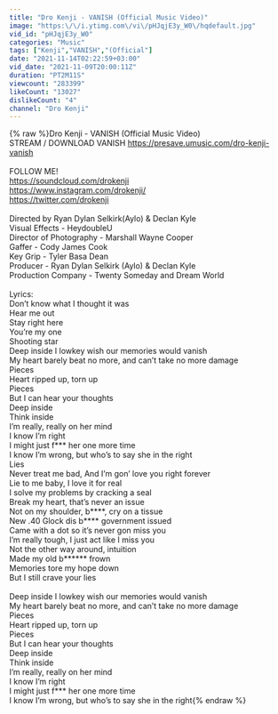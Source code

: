 ```yaml
---
title: "Dro Kenji - VANISH (Official Music Video)"
image: "https:\/\/i.ytimg.com\/vi\/pHJqjE3y_W0\/hqdefault.jpg"
vid_id: "pHJqjE3y_W0"
categories: "Music"
tags: ["Kenji","VANISH","(Official"]
date: "2021-11-14T02:22:59+03:00"
vid_date: "2021-11-09T20:00:11Z"
duration: "PT2M11S"
viewcount: "283399"
likeCount: "13027"
dislikeCount: "4"
channel: "Dro Kenji"
---
```

{% raw %}Dro Kenji - VANISH (Official Music Video) <br />STREAM / DOWNLOAD VANISH <a rel="nofollow" target="blank" href="https://presave.umusic.com/dro-kenji-vanish">https://presave.umusic.com/dro-kenji-vanish</a> <br /><br />FOLLOW ME!<br /><a rel="nofollow" target="blank" href="https://soundcloud.com/drokenji">https://soundcloud.com/drokenji</a><br /><a rel="nofollow" target="blank" href="https://www.instagram.com/drokenji/">https://www.instagram.com/drokenji/</a><br /><a rel="nofollow" target="blank" href="https://twitter.com/drokenji">https://twitter.com/drokenji</a><br /><br />Directed by Ryan Dylan Selkirk(Aylo) &amp; Declan Kyle<br />Visual Effects - HeydoubleU<br />Director of Photography - Marshall Wayne Cooper<br />Gaffer - Cody James Cook<br />Key Grip - Tyler Basa Dean<br />Producer - Ryan Dylan Selkirk (Aylo) &amp; Declan Kyle<br />Production Company - Twenty Someday and Dream World<br /><br />Lyrics: <br />Don’t know what I thought it was<br />Hear me out<br />Stay right here<br />You’re my one<br />Shooting star<br />Deep inside I lowkey wish our memories would vanish <br />My heart barely beat no more, and can’t take no more damage<br />Pieces<br />Heart ripped up, torn up<br />Pieces<br />But I can hear your thoughts<br />Deep inside<br />Think inside<br />I’m really, really on her mind<br />I know I’m right<br />I might just f*** her one more time<br />I know I’m wrong, but who’s to say she in the right<br />Lies<br />Never treat me bad, And I’m gon’ love you right forever<br />Lie to me baby, I love it for real<br />I solve my problems by cracking a seal<br />Break my heart, that’s never an issue<br />Not on my shoulder, b****, cry on a tissue<br />New  .40 Glock dis b**** government issued<br />Came with a dot so it’s never gon miss you<br />I’m really tough, I just act like I miss you<br />Not the other way around, intuition<br />Made my old b****** frown<br />Memories tore my hope down<br />But I still crave your lies<br /><br />Deep inside I lowkey wish our memories would vanish <br />My heart barely beat no more, and can’t take no more damage<br />Pieces<br />Heart ripped up, torn up<br />Pieces<br />But I can hear your thoughts<br />Deep inside<br />Think inside<br />I’m really, really on her mind<br />I know I’m right<br />I might just f*** her one more time<br />I know I’m wrong, but who’s to say she in the right{% endraw %}
